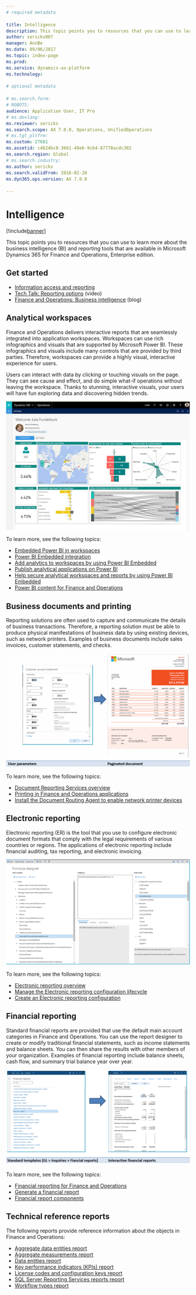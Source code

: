 ```yaml
---
# required metadata

title: Intelligence
description: This topic points you to resources that you can use to learn more about the business intelligence and reporting tools that are available in Microsoft Dynamics 365 for Finance and Operations, Enterprise edition.
author: sericks007
manager: AnnBe
ms.date: 09/06/2017
ms.topic: index-page
ms.prod: 
ms.service: dynamics-ax-platform
ms.technology: 

# optional metadata

# ms.search.form: 
# ROBOTS: 
audience: Application User, IT Pro
# ms.devlang: 
ms.reviewer: sericks
ms.search.scope: AX 7.0.0, Operations, UnifiedOperations
# ms.tgt_pltfrm: 
ms.custom: 27681
ms.assetid: c4624bc8-3661-49e6-9cb4-87778acdc302
ms.search.region: Global
# ms.search.industry: 
ms.author: sericks
ms.search.validFrom: 2016-02-28
ms.dyn365.ops.version: AX 7.0.0

---
```


# Intelligence

[!include[banner](../includes/banner.md)]

This topic points you to resources that you can use to learn more about the business intelligence (BI) and reporting tools that are available in Microsoft Dynamics 365 for Finance and Operations, Enterprise edition.

## Get started
- [Information access and reporting](information-access-reporting.md)
- [Tech Talk: Reporting options](https://www.youtube.com/watch?v=NzZONjKs5xA) (video)
- [Finance and Operations: Business intelligence](https://blogs.msdn.microsoft.com/dynamicsaxbi/) (blog)

## Analytical workspaces
Finance and Operations delivers interactive reports that are seamlessly integrated into application workspaces. Workspaces can use rich infographics and visuals that are supported by Microsoft Power BI. These infographics and visuals include many controls that are provided by third parties. Therefore, workspaces can provide a highly visual, interactive experience for users.

Users can interact with data by clicking or touching visuals on the page. They can see cause and effect, and do simple what-if operations without leaving the workspace. Thanks to stunning, interactive visuals, your users will have fun exploring data and discovering hidden trends.

![Example of Power BI in a workspace](./media/Power-BI-in-D365-Workspace.png)

 To learn more, see the following topics:

 - [Embedded Power BI in workspaces](embed-power-bi-workspaces.md)
 - [Power BI Embedded integration](power-bi-embedded-integration.md)
 - [Add analytics to workspaces by using Power BI Embedded](add-analytics-tab-workspaces.md)
 - [Publish analytical applications on Power BI](publish-apps-powerbi.md)
 - [Help secure analytical workspaces and reports by using Power BI Embedded](secure-analytical-workspaces.md)
 - [Power BI content for Finance and Operations](power-bi-home-page.md)

## Business documents and printing
Reporting solutions are often used to capture and communicate the details of business transactions. Therefore, a reporting solution must be able to produce physical manifestations of business data by using existing devices, such as network printers. Examples of business documents include sales invoices, customer statements, and checks.

[![Example of business documents](./media/image-of-business-documents-1024x632.png)](./media/image-of-business-documents.png)

To learn more, see the following topics:

- [Document Reporting Services overview](document-reporting-services.md)
- [Printing in Finance and Operations applications](print-documents.md)
- [Install the Document Routing Agent to enable network printer devices](install-document-routing-agent.md)

## Electronic reporting
Electronic reporting (ER) is the tool that you use to configure electronic document formats that comply with the legal requirements of various countries or regions. The applications of electronic reporting include financial auditing, tax reporting, and electronic invoicing.

[![Electronic reporting example](./media/electronic-reporting-example.png)](./media/electronic-reporting-example.png)

To learn more, see the following topics:

- [Electronic reporting overview](general-electronic-reporting.md)
- [Manage the Electronic reporting configuration lifecycle](general-electronic-reporting-manage-configuration-lifecycle.md)
- [Create an Electronic reporting configuration](electronic-reporting-configuration.md)

## Financial reporting
Standard financial reports are provided that use the default main account categories in Finance and Operations. You can use the report designer to create or modify traditional financial statements, such as income statements and balance sheets. You can then share the results with other members of your organization. Examples of financial reporting include balance sheets, cash flow, and summary trial balance year over year.

[![Financial reporting example](./media/financial-reporting-example.png)](./media/financial-reporting-example.png)

To learn more, see the following topics:

- [Financial reporting for Finance and Operations](financial-reporting-intro.md)
- [Generate a financial report](generate-financial-report.md)
- [Financial report components](financial-report-components.md)

## Technical reference reports
The following reports provide reference information about the objects in Finance and Operations:

- [Aggregate data entities report](aggregate-data-entities-report.md)
- [Aggregate measurements report](aggregate-measurements-report.md)
- [Data entities report](../data-entities/data-entities-report.md)
- [Key performance indicators (KPIs) report](key-performance-indicators-report.md)
- [License codes and configuration keys report](../sysadmin/license-codes-configuration-keys-report.md)
- [SQL Server Reporting Services reports report](SSRS-report.md)
- [Workflow types report](/dynamics365/unified-operations/fin-and-ops/organization-administration/workflow-types-report)
